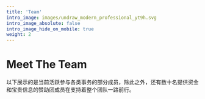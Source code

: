 ```yaml
---
title: 'Team'
intro_image: images/undraw_modern_professional_yt9h.svg
intro_image_absolute: false
intro_image_hide_on_mobile: true
weight: 2
---
```


# Meet The Team

以下展示的是当前活跃参与各类事务的部分成员，除此之外，还有数十名提供资金和宝贵信息的赞助团成员在支持着整个团队一路前行。
